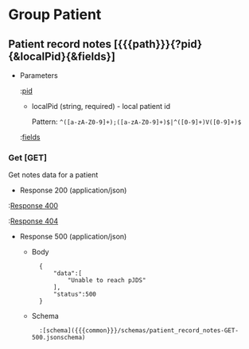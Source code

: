 # Group Patient

## Patient record notes [{{{path}}}{?pid}{&localPid}{&fields}]

+ Parameters

    :[pid]({{{common}}}/parameters/pid.md)

    + localPid (string, required) - local patient id

        Pattern: `^([a-zA-Z0-9]+);([a-zA-Z0-9]+)$|^([0-9]+)V([0-9]+)$`


    :[fields]({{{common}}}/parameters/fields.md)


### Get [GET]

Get notes data for a patient

+ Response 200 (application/json)

:[Response 400]({{{common}}}/responses/400.md)

:[Response 404]({{{common}}}/responses/404.md)

+ Response 500 (application/json)

    + Body

            {
                "data":[
                    "Unable to reach pJDS"
                ],
                "status":500
            }

    + Schema

            :[schema]({{{common}}}/schemas/patient_record_notes-GET-500.jsonschema)

